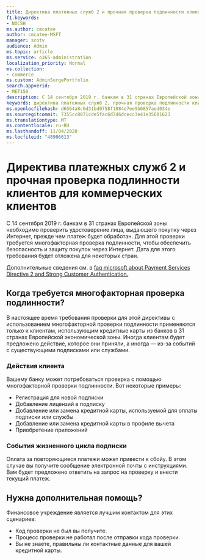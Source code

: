 ```yaml
---
title: Директива платежных служб 2 и прочная проверка подлинности клиентов для коммерческих клиентов
f1.keywords:
- NOCSH
ms.author: cmcatee
author: cmcatee-MSFT
manager: scotv
audience: Admin
ms.topic: article
ms.service: o365-administration
localization_priority: Normal
ms.collection:
- commerce
ms.custom: AdminSurgePortfolio
search.appverid:
- MET150
description: С 14 сентября 2019 г. банкам в 31 странах Европейской зоны необходимо проверить личность человека, который делает покупку через Интернет, прежде чем платеж будет обработан".
keywords: директива платежных служб 2, прочная проверка подлинности клиентов, многофакторная проверка подлинности
ms.openlocfilehash: d6564a8c6d31bd0758f1084e7ee9b6857aed034e
ms.sourcegitcommit: 7355cc8871cde5fac6d7d6dcecc3e41e35601623
ms.translationtype: MT
ms.contentlocale: ru-RU
ms.lasthandoff: 11/04/2020
ms.locfileid: "48906613"
---
```

# <a name="payment-services-directive-2-and-strong-customer-authentication-for-commercial-customers"></a>Директива платежных служб 2 и прочная проверка подлинности клиентов для коммерческих клиентов

С 14 сентября 2019 г. банкам в 31 странах Европейской зоны необходимо проверить удостоверение лица, выдающего покупку через Интернет, прежде чем платеж будет обработан. Для этой проверки требуется многофакторная проверка подлинности, чтобы обеспечить безопасность и защиту покупок через Интернет. Дата для этого требования будет отложена для некоторых стран.

Дополнительные сведения см. в [faq microsoft about Payment Services Directive 2 and Strong Customer Authentication.](https://support.microsoft.com/help/4517854/microsoft-account-open-banking-customer-authentication)

## <a name="when-is-multi-factor-authentication-required"></a>Когда требуется многофакторная проверка подлинности?

В настоящее время требования проверки для этой директивы с использованием многофакторной проверки подлинности применяются только к клиентам, использующим кредитные карты из банков в 31 странах Европейской экономической зоны. Иногда клиентам будет предложено действие, которое они приняли, а иногда — из-за событий с существующими подписками или службами.

### <a name="customer-actions"></a>Действия клиента

Вашему банку может потребоваться проверка с помощью многофакторной проверки подлинности. Вот некоторые примеры:
- Регистрация для новой подписки
- Добавление лицензий в подписку
- Добавление или замена кредитной карты, используемой для оплаты подписки или службы
- Добавление или замена кредитной карты в профиле вычета
- Приобретение приложений

### <a name="subscription-lifecycle-events"></a>События жизненного цикла подписки

Оплата за повторяющиеся платежи может привести к сбойу. В этом случае вы получите сообщение электронной почты с инструкциями. Вам будет предложено ответить на запрос на проверку и внести текущий платеж.

## <a name="need-more-help"></a>Нужна дополнительная помощь?

Финансовое учреждение является лучшим контактом для этих сценариев:
- Код проверки не был вы получите.  
- Процесс проверки не работал после отправки кода проверки.
- Вы не знаете, правильны ли контактные данные для вашей кредитной карты.
